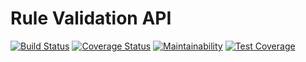 # Rule Validation API
[![Build Status](https://travis-ci.com/Anuoluwa/Rule-Validation-API.svg?branch=main)](https://travis-ci.com/Anuoluwa/Rule-Validation-API)  [![Coverage Status](https://coveralls.io/repos/github/Anuoluwa/Rule-Validation-API/badge.svg?branch=main)](https://coveralls.io/github/Anuoluwa/Rule-Validation-API?branch=main) [![Maintainability](https://api.codeclimate.com/v1/badges/4c64ba2e6b545945b1f4/maintainability)](https://codeclimate.com/github/Anuoluwa/Rule-Validation-API/maintainability) [![Test Coverage](https://api.codeclimate.com/v1/badges/4c64ba2e6b545945b1f4/test_coverage)](https://codeclimate.com/github/Anuoluwa/Rule-Validation-API/test_coverage)